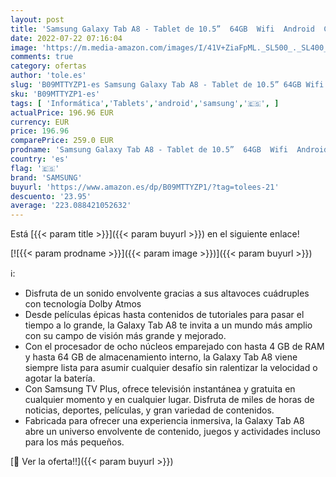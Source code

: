 ```yaml
---
layout: post
title: 'Samsung Galaxy Tab A8 - Tablet de 10.5”  64GB  Wifi  Android  Color Gray  Versión Española '
date: 2022-07-22 07:16:04
image: 'https://m.media-amazon.com/images/I/41V+ZiaFpML._SL500_._SL400_.jpg'
comments: true
category: ofertas
author: 'tole.es'
slug: 'B09MTTYZP1-es Samsung Galaxy Tab A8 - Tablet de 10.5” 64GB Wifi Android...'
sku: 'B09MTTYZP1-es'
tags: [ 'Informática','Tablets','android','samsung','🇪🇸', ]
actualPrice: 196.96 EUR
currency: EUR
price: 196.96
comparePrice: 259.0 EUR
prodname: 'Samsung Galaxy Tab A8 - Tablet de 10.5”  64GB  Wifi  Android  Color Gray  Versión Española '
country: 'es'
flag: '🇪🇸'
brand: 'SAMSUNG'
buyurl: 'https://www.amazon.es/dp/B09MTTYZP1/?tag=tolees-21'
descuento: '23.95'
average: '223.088421052632'
---
```


Está [{{< param title >}}]({{< param buyurl >}}) en el siguiente enlace!

[![{{< param prodname >}}]({{< param image >}})]({{< param buyurl >}})

ℹ️:

- Disfruta de un sonido envolvente gracias a sus altavoces cuádruples con tecnología Dolby Atmos
- Desde películas épicas hasta contenidos de tutoriales para pasar el tiempo a lo grande, la Galaxy Tab A8 te invita a un mundo más amplio con su campo de visión más grande y mejorado.
- Con el procesador de ocho núcleos emparejado con hasta 4 GB de RAM y hasta 64 GB de almacenamiento interno, la Galaxy Tab A8 viene siempre lista para asumir cualquier desafío sin ralentizar la velocidad o agotar la batería.
- Con Samsung TV Plus, ofrece televisión instantánea y gratuita en cualquier momento y en cualquier lugar. Disfruta de miles de horas de noticias, deportes, películas, y gran variedad de contenidos.
- Fabricada para ofrecer una experiencia inmersiva, la Galaxy Tab A8 abre un universo envolvente de contenido, juegos y actividades incluso para los más pequeños.

[🛒 Ver la oferta!!]({{< param buyurl >}})
